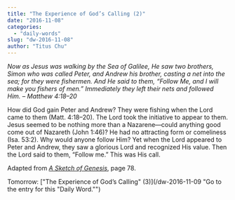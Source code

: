 ```yaml
---
title: "The Experience of God’s Calling (2)"
date: "2016-11-08"
categories: 
  - "daily-words"
slug: "dw-2016-11-08"
author: "Titus Chu"
---
```


_Now as Jesus was walking by the Sea of Galilee, He saw two brothers, Simon who was called Peter, and Andrew his brother, casting a net into the sea; for they were fishermen. And He said to them, “Follow Me, and I will make you fishers of men.” Immediately they left their nets and followed Him._ _– Matthew 4:18–20_

How did God gain Peter and Andrew? They were fishing when the Lord came to them (Matt. 4:18–20). The Lord took the initiative to appear to them. Jesus seemed to be nothing more than a Nazarene—could anything good come out of Nazareth (John 1:46)? He had no attracting form or comeliness (Isa. 53:2). Why would anyone follow Him? Yet when the Lord appeared to Peter and Andrew, they saw a glorious Lord and recognized His value. Then the Lord said to them, “Follow me.” This was His call.

Adapted from _[A Sketch of Genesis](/book-gen-sketch/ "Go to the listing for this book.")_, page 78.

Tomorrow: ["The Experience of God’s Calling" (3)](/dw-2016-11-09 "Go to the entry for this "Daily Word."")
